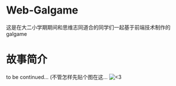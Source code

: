 # Web-Galgame
这是在大二小学期期间和思维志同道合的同学们一起基于前端技术制作的galgame
# 故事简介
to be continued...
(不管怎样先贴个图在这...
![<3](https://sukiui.com/i/2022/08/17/rzl38.jpg)
